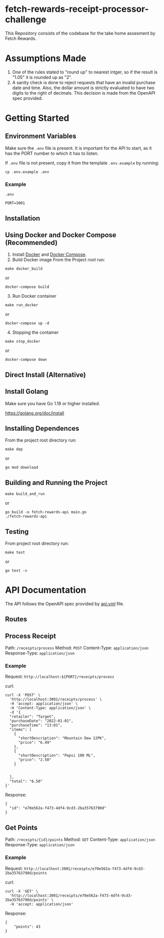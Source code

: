# fetch-rewards-receipt-processor-challenge

This Repository consists of the codebase for the take home assesment by Fetch Rewards.

# Assumptions Made
1. One of the rules stated to "round up" to nearest intger, so if the result is "1.05" it is rounded up as "2".
2. A sanity check is done to reject requests that have an invalid purchase date and time. Also, the dollar amount is strictly evaluated to have two digits to the right of decimals. This decision is made from the OpenAPI spec provided.

# Getting Started

## Environment Variables
Make sure the `.env` file is present. It is important for the API to start, as it has the PORT number to which it has to listen.

If `.env` file is not present, copy it from the template `.env.example` by running:
```
cp .env.example .env
```

### Example
`.env`
```
PORT=3001
```
## Installation

## Using Docker and Docker Compose (Recommended)
1. Install [Docker](https://docs.docker.com/engine/install/) and [Docker Compose](https://docs.docker.com/compose/install/).
2. Build Docker image 
From the Project root run:

```
make docker_build
```
or
```
docker-compose build
```
3. Run Docker container
```
make run_docker
```
or
```
docker-compose up -d
```

4. Stopping the container
```
make stop_docker
```
or
```
docker-compose down
```

## Direct Install (Alternative)
## Install Golang

Make sure you have Go 1.19 or higher installed.

https://golang.org/doc/install

## Installing Dependences
From the project root directory run:

```
make dep
```

or

```
go mod download
```

## Building and Running the Project

```
make build_and_run
```
or
```
go build -o fetch-rewards-api main.go
./fetch-rewards-api

```

## Testing
From project root directory run:

```
make test
```

or

```
go test -v
```

# API Documentation
The API follows the OpenAPI spec provided by [api.yml](api.yml) file.

## Routes

## Process Receipt
Path: `/receipts/process`
Method: `POST`
Content-Type: `application/json`
Response-Type: `application/json`

### Example
Request: `http://localhost:${PORT}/receipts/process`

curl: 
```
curl -X 'POST' \
  'http://localhost:3001/receipts/process' \
  -H 'accept: application/json' \
  -H 'Content-Type: application/json' \
  -d '{
  "retailer": "Target",
  "purchaseDate": "2022-01-01",
  "purchaseTime": "13:01",
  "items": [
    {
      "shortDescription": "Mountain Dew 12PK",
      "price": "6.49"
    },
    {
      "shortDescription": "Pepsi 100 ML",
      "price": "2.50"
    }


  ],
  "total": "6.50"
}'
```

Response:
```
{
  "id": "e70e562a-f473-4df4-9cd3-2ba35763790d"
}
```

## Get Points
Path: `/receipts/{id}/points`
Method: `GET`
Content-Type: `application/json`
Response-Type: `application/json`

### Example

Request: `http://localhost:3001/receipts/e70e562a-f473-4df4-9cd3-2ba35763790d/points`

curl: 
```
curl -X 'GET' \
  'http://localhost:3001/receipts/e70e562a-f473-4df4-9cd3-2ba35763790d/points' \
  -H 'accept: application/json'
```

Response: 
```
{
	"points": 43
}
```